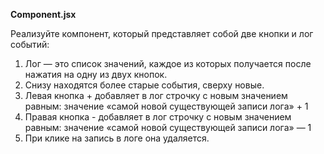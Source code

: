 **Component.jsx**

Реализуйте компонент, который представляет собой две кнопки и лог событий:

1. Лог — это список значений, каждое из которых получается после нажатия на одну из двух кнопок. 
2. Снизу находятся более старые события, сверху новые.
3. Левая кнопка + добавляет в лог строчку с новым значением равным: значение «самой новой существующей записи лога» + 1
4. Правая кнопка - добавляет в лог строчку с новым значением равным: значение «самой новой существующей записи лога» — 1
5. При клике на запись в логе она удаляется.
